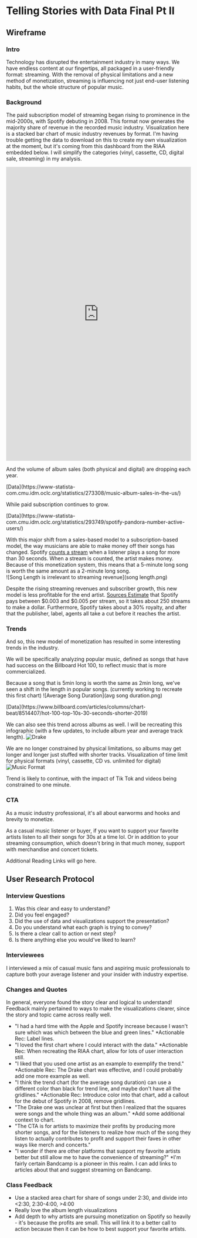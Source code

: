 # Telling Stories with Data Final Pt II

## Wireframe 

### Intro
Technology has disrupted the entertainment industry in many ways. We have endless content at our fingertips, all packaged in a user-friendly format: streaming. With the removal of physical limitations and a new method of monetization, streaming is influencing not just end-user listening habits, but the whole structure of popular music. 

### Background
The paid subscription model of streaming began rising to prominence in the mid-2000s, with Spotify debuting in 2008. This format now generates the majority share of revenue in the recorded music industry. 
Visualization here is a stacked bar chart of music industry revenues by format. I'm having trouble getting the data to download on this to create my own visualization at the moment, but it's coming from this dashboard from the RIAA embedded below. I will simplify the categories (vinyl, cassette, CD, digital sale, streaming) in my analysis. 

<iframe src="https://public.tableau.com/views/U_S_RecordedMusicRevenuesbyFormat_0/RevenuesbyFormat?:showVizHome=no&:embed=true" width="100%" height="800" seamless frameborder="0" scrolling="yes"></iframe>


And the volume of album sales (both physical and digital) are dropping each year. 
<div class="flourish-embed flourish-chart" data-src="visualisation/5527016"><script src="https://public.flourish.studio/resources/embed.js"></script></div>
[Data](https://www-statista-com.cmu.idm.oclc.org/statistics/273308/music-album-sales-in-the-us/)

While paid subscription continues to grow. 
<div class="flourish-embed flourish-chart" data-src="visualisation/5527090"><script src="https://public.flourish.studio/resources/embed.js"></script></div>
[Data](https://www-statista-com.cmu.idm.oclc.org/statistics/293749/spotify-pandora-number-active-users/)

With this major shift from a sales-based model to a subscription-based model, the way musicians are able to make money off their songs has changed. Spotify [counts a stream](https://artists.spotify.com/faq/stats#how-are-streams-counted) when a listener plays a song for more than 30 seconds. When a stream is counted, the artist makes money. Because of this monetization system, this means that a 5-minute long song is worth the same amount as a 2-minute long song.  
![Song Length is irrelevant to streaming revenue](song length.png) 

Despite the rising streaming revenues and subscriber growth, this new model is less profitable for the end artist. [Sources Estimate](https://www.businessinsider.com/how-much-does-spotify-pay-per-stream) that Spotify pays between $0.003 and $0.005 per stream, so it takes about 250 streams to make a dollar. Furthermore, Spotify takes about a 30% royalty, and after that the publisher, label, agents all take a cut before it reaches the artist. 

### Trends
And so, this new model of monetization has resulted in some interesting trends in the industry. 

We will be specifically analyzing popular music, defined as songs that have had success on the Billboard Hot 100, to reflect music that is more commercialized. 

Because a song that is 5min long is worth the same as 2min long, we've seen a shift in the length in popular songs. 
(currently working to recreate this first chart)
![Average Song Duration](avg song duration.png)

<div class="flourish-embed flourish-chart" data-src="visualisation/5527355"><script src="https://public.flourish.studio/resources/embed.js"></script></div>
[Data](https://www.billboard.com/articles/columns/chart-beat/8514407/hot-100-top-10s-30-seconds-shorter-2019)

We can also see this trend across albums as well. I will be recreating this infographic (with a few updates, to include album year and average track length). 
![Drake](drake.png)

We are no longer constrained by physical limitations, so albums may get longer and longer just stuffed with shorter tracks. 
Visualization of time limit for physical formats (vinyl, cassette, CD vs. unlimited for digital) 
![Music Format](format.png)

Trend is likely to continue, with the impact of Tik Tok and videos being constrained to one minute.

### CTA 
As a music industry professional, it's all about earworms and hooks and brevity to monetize.  

As a casual music listener or buyer, if you want to support your favorite artists listen to all their songs for 30s at a time lol. Or in addition to your streaming consumption, which doesn't bring in that much money, support with merchandise and concert tickets. 

Additional Reading Links will go here. 

## User Research Protocol 

### Interview Questions
1. Was this clear and easy to understand?
2. Did you feel engaged?
3. Did the use of data and visualizations support the presentation?
4. Do you understand what each graph is trying to convey?
5. Is there a clear call to action or next step?
6. Is there anything else you would've liked to learn?

### Interviewees  
I interviewed a mix of casual music fans and aspiring music professionals to capture both your average listener and your insider with industry expertise. 

### Changes and Quotes
In general, everyone found the story clear and logical to understand! Feedback mainly pertained to ways to make the visualizations clearer, since the story and topic came across really well. 

* "I had a hard time with the Apple and Spotify increase because I wasn't sure which was which between the blue and green lines." *Actionable Rec: Label lines.
* "I loved the first chart where I could interact with the data." *Actionable Rec: When recreating the RIAA chart, allow for lots of user interaction still. 
* "I liked that you used one artist as an example to exemplify the trend." *Actionable Rec: The Drake chart was effective, and I could probably add one more example as well. 
* "I think the trend chart (for the average song duration) can use a different color than black for trend line, and maybe don't have all the gridlines." *Actionable Rec: Introduce color into that chart, add a callout for the debut of Spotify in 2008, remove gridlines. 
* "The Drake one was unclear at first but then I realized that the squares were songs and the whole thing was an album." *Add some additional context to chart. 
* "The CTA is for artists to maximize their profits by producing more shorter songs, and for the listeners to realize how much of the song they listen to actually contributes to profit and support their faves in other ways like merch and concerts."
* "I wonder if there are other platforms that support my favorite artists better but still allow me to have the convenience of streaming?" *I'm fairly certain Bandcamp is a pioneer in this realm. I can add links to articles about that and suggest streaming on Bandcamp. 

### Class Feedback
* Use a stacked area chart for share of songs under 2:30, and divide into <2:30, 2:30-4:00, >4:00 
* Really love the album length visualizations 
* Add depth to why artists are pursuing monetization on Spotify so heavily - it's because the profits are small. This will link it to a better call to action because then it can be how to best support your favorite artists. 
